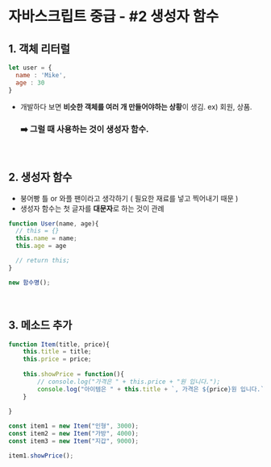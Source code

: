 # 자바스크립트 중급 - #2 생성자 함수

## 1. 객체 리터럴
```javascript
let user = {
  name : 'Mike',
  age : 30
}
```
- 개발하다 보면 **비슷한 객체를 여러 개 만들어야하는 상황**이 생김. ex) 회원, 상품.

  ### ➡️ 그럴 때 사용하는 것이 **생성자 함수**. 

<br>

## 2. 생성자 함수
- 붕어빵 틀 or 와플 팬이라고 생각하기 ( 필요한 재료를 넣고 찍어내기 때문 )
- 생성자 함수는 첫 글자를 **대문자**로 하는 것이 관례
```javascript
function User(name, age){
  // this = {}
  this.name = name;
  this.age = age

  // return this;
}

new 함수명();
```

<br>

## 3. 메소드 추가

```javascript
function Item(title, price){
	this.title = title;
	this.price = price;
	
	this.showPrice = function(){
		// console.log("가격은 " + this.price + "원 입니다.");
		console.log("아이템은 " + this.title + `, 가격은 ${price}원 입니다.`);
	}
	
}

const item1 = new Item("인형", 3000);
const item2 = new Item("가방", 4000);
const item3 = new Item("지갑", 9000);

item1.showPrice();
```